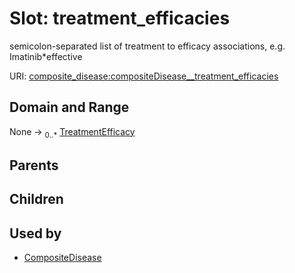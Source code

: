 
# Slot: treatment_efficacies


semicolon-separated list of treatment to efficacy associations, e.g. Imatinib*effective

URI: [composite_disease:compositeDisease__treatment_efficacies](http://w3id.org/ontogpt/composite_disease/compositeDisease__treatment_efficacies)


## Domain and Range

None &#8594;  <sub>0..\*</sub> [TreatmentEfficacy](TreatmentEfficacy.md)

## Parents


## Children


## Used by

 * [CompositeDisease](CompositeDisease.md)
